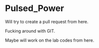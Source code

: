 # Pulsed_Power

Will try to create a pull request from here.

Fucking around with GIT.

Maybe will work on the lab codes from here.

